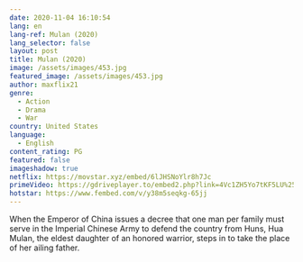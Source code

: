 ```yaml
---
date: 2020-11-04 16:10:54
lang: en
lang-ref: Mulan (2020)
lang_selector: false
layout: post
title: Mulan (2020)
image: /assets/images/453.jpg
featured_image: /assets/images/453.jpg
author: maxflix21
genre:
  - Action
  - Drama
  - War
country: United States
language:
  - English
content_rating: PG
featured: false
imageshadow: true
netflix: https://movstar.xyz/embed/6lJHSNoYlr8h7Jc
primeVideo: https://gdriveplayer.to/embed2.php?link=4Vc1ZH5Yo7tKF5LU%252BFgsaApvxR3qfmlnL9o%252F8DzW0ZlsoYiGAVJkf9ew9oPB1Ysh2xHkbLK%252BFV%252FOgPIhv4ITH7aHopRXziphnbuxb1os%252BZCkN5TSCeMqHl4VaATsB%252BrHspPpUQWwyNDsOzKQDhmxmrALWLYbUZfz5T%252F15pwWVm6w2IksgktBeCs6yFcE4jZN8%253D
hotstar: https://www.fembed.com/v/y38m5seqkg-65jj
---
```

When the Emperor of China issues a decree that one man per family must serve in the Imperial Chinese Army to defend the country from Huns, Hua Mulan, the eldest daughter of an honored warrior, steps in to take the place of her ailing father.